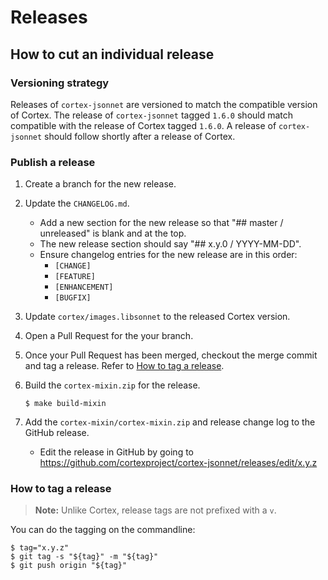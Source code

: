 # Releases

## How to cut an individual release

### Versioning strategy

Releases of `cortex-jsonnet` are versioned to match the compatible version of Cortex. The release of `cortex-jsonnet` tagged `1.6.0` should match compatible with the release of Cortex tagged  `1.6.0`.
A release of `cortex-jsonnet` should follow shortly after a release of Cortex.

### Publish a release

1. Create a branch for the new release.
2. Update the `CHANGELOG.md`.
   - Add a new section for the new release so that "## master / unreleased" is blank and at the top.
   - The new release section should say "## x.y.0 / YYYY-MM-DD".
   - Ensure changelog entries for the new release are in this order:
     * `[CHANGE]`
     * `[FEATURE]`
     * `[ENHANCEMENT]`
     * `[BUGFIX]`
3. Update `cortex/images.libsonnet` to the released Cortex version.
4. Open a Pull Request for the your branch.
5. Once your Pull Request has been merged, checkout the merge commit and tag a release. Refer to [How to tag a release](#how-to-tag-a-release).
6. Build the `cortex-mixin.zip` for the release.

    ```console
   $ make build-mixin
   ```
7. Add the `cortex-mixin/cortex-mixin.zip` and release change log to the GitHub release.
   - Edit the release in GitHub by going to https://github.com/cortexproject/cortex-jsonnet/releases/edit/x.y.z

### How to tag a release

> **Note:** Unlike Cortex, release tags are not prefixed with a `v`.

You can do the tagging on the commandline:

```console
$ tag="x.y.z"
$ git tag -s "${tag}" -m "${tag}"
$ git push origin "${tag}"
```
